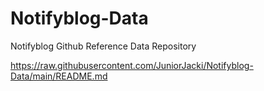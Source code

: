 # Notifyblog-Data

Notifyblog Github Reference Data Repository

https://raw.githubusercontent.com/JuniorJacki/Notifyblog-Data/main/README.md
